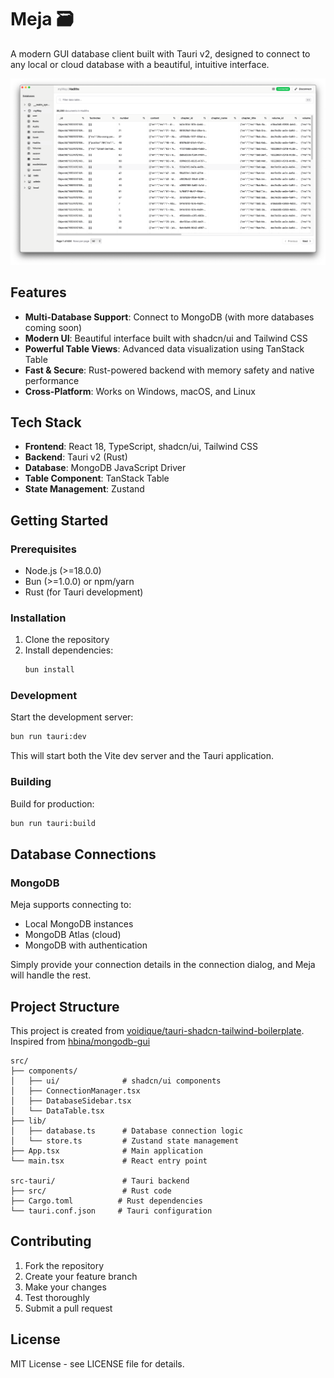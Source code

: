 # Meja 🗃️

A modern GUI database client built with Tauri v2, designed to connect to any local or cloud database with a beautiful, intuitive interface.

![Screenshot of the app](/src/assets/readme-screenshot.png)

## Features

- **Multi-Database Support**: Connect to MongoDB (with more databases coming soon)
- **Modern UI**: Beautiful interface built with shadcn/ui and Tailwind CSS
- **Powerful Table Views**: Advanced data visualization using TanStack Table
- **Fast & Secure**: Rust-powered backend with memory safety and native performance
- **Cross-Platform**: Works on Windows, macOS, and Linux

## Tech Stack

- **Frontend**: React 18, TypeScript, shadcn/ui, Tailwind CSS
- **Backend**: Tauri v2 (Rust)
- **Database**: MongoDB JavaScript Driver
- **Table Component**: TanStack Table
- **State Management**: Zustand

## Getting Started

### Prerequisites

- Node.js (>=18.0.0)
- Bun (>=1.0.0) or npm/yarn
- Rust (for Tauri development)

### Installation

1. Clone the repository
2. Install dependencies:
   ```bash
   bun install
   ```

### Development

Start the development server:
```bash
bun run tauri:dev
```

This will start both the Vite dev server and the Tauri application.

### Building

Build for production:
```bash
bun run tauri:build
```

## Database Connections

### MongoDB

Meja supports connecting to:
- Local MongoDB instances
- MongoDB Atlas (cloud)
- MongoDB with authentication

Simply provide your connection details in the connection dialog, and Meja will handle the rest.

## Project Structure

This project is created from [voidique/tauri-shadcn-tailwind-boilerplate](https://github.com/voidique/tauri-shadcn-tailwind-boilerplate). Inspired from [hbina/mongodb-gui](https://github.com/hbina/mongodb-gui)

```
src/
├── components/
│   ├── ui/              # shadcn/ui components
│   ├── ConnectionManager.tsx
│   ├── DatabaseSidebar.tsx
│   └── DataTable.tsx
├── lib/
│   ├── database.ts      # Database connection logic
│   └── store.ts         # Zustand state management
├── App.tsx              # Main application
└── main.tsx             # React entry point

src-tauri/               # Tauri backend
├── src/                 # Rust code
├── Cargo.toml          # Rust dependencies
└── tauri.conf.json     # Tauri configuration
```

## Contributing

1. Fork the repository
2. Create your feature branch
3. Make your changes
4. Test thoroughly
5. Submit a pull request

## License

MIT License - see LICENSE file for details.
